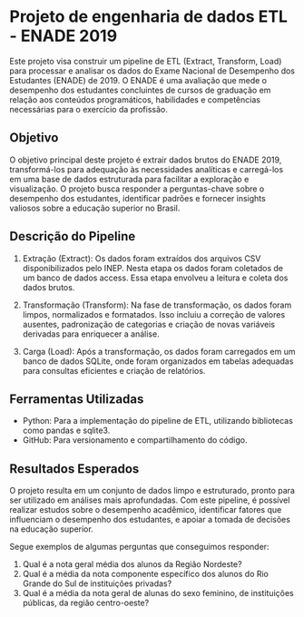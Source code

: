 # Projeto de engenharia de dados ETL - ENADE 2019

Este projeto visa construir um pipeline de ETL (Extract, Transform, Load) para processar e analisar os dados do Exame Nacional de Desempenho dos Estudantes (ENADE) de 2019. O ENADE é uma avaliação que mede o desempenho dos estudantes concluintes de cursos de graduação em relação aos conteúdos programáticos, habilidades e competências necessárias para o exercício da profissão.

## Objetivo

O objetivo principal deste projeto é extrair dados brutos do ENADE 2019, transformá-los para adequação às necessidades analíticas e carregá-los em uma base de dados estruturada para facilitar a exploração e visualização. O projeto busca responder a perguntas-chave sobre o desempenho dos estudantes, identificar padrões e fornecer insights valiosos sobre a educação superior no Brasil.

## Descrição do Pipeline

1. Extração (Extract): Os dados foram extraídos dos arquivos CSV disponibilizados pelo INEP. Nesta etapa os dados foram coletados de um banco de dados access. Essa etapa envolveu a leitura e coleta dos dados brutos.

2. Transformação (Transform): Na fase de transformação, os dados foram limpos, normalizados e formatados. Isso incluiu a correção de valores ausentes, padronização de categorias e criação de novas variáveis derivadas para enriquecer a análise.

3. Carga (Load): Após a transformação, os dados foram carregados em um banco de dados SQLite, onde foram organizados em tabelas adequadas para consultas eficientes e criação de relatórios.

## Ferramentas Utilizadas

* Python: Para a implementação do pipeline de ETL, utilizando bibliotecas como pandas e sqlite3.
* GitHub: Para versionamento e compartilhamento do código.

## Resultados Esperados

O projeto resulta em um conjunto de dados limpo e estruturado, pronto para ser utilizado em análises mais aprofundadas. Com este pipeline, é possível realizar estudos sobre o desempenho acadêmico, identificar fatores que influenciam o desempenho dos estudantes, e apoiar a tomada de decisões na educação superior.

Segue exemplos de algumas perguntas que conseguimos responder:

1. Qual é a nota geral média dos alunos da Região Nordeste?
2. Qual é a média da nota componente específico dos alunos do Rio Grande do Sul de instituições privadas?
3. Qual é a média da nota geral de alunas do sexo feminino, de instituições públicas, da região centro-oeste?

